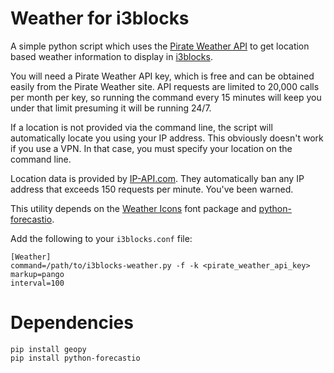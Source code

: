 # Weather for i3blocks

A simple python script which uses the [Pirate Weather API](https://pirateweather.net/) to
get location based weather information to display in [i3blocks](https://github.com/vivien/i3blocks).

You will need a Pirate Weather API key, which is free and can be obtained
easily from the Pirate Weather site. API requests are limited to 20,000 calls
per month per key, so running the command every 15 minutes will keep you under
that limit presuming it will be running 24/7.

If a location is not provided via the command line, the script will
automatically locate you using your IP address. This obviously doesn't work if
you use a VPN. In that case, you must specify your location on the command
line.

Location data is provided by [IP-API.com](http://ip-api.com/). They
automatically ban any IP address that exceeds 150 requests per minute. You've
been warned.

This utility depends on the [Weather Icons](http://erikflowers.github.io/weather-icons/)
font package and [python-forecastio](https://github.com/ZeevG/python-forecast.io).

Add the following to your `i3blocks.conf` file:
```
[Weather]
command=/path/to/i3blocks-weather.py -f -k <pirate_weather_api_key>
markup=pango
interval=100
```

# Dependencies

```
pip install geopy
pip install python-forecastio
```
